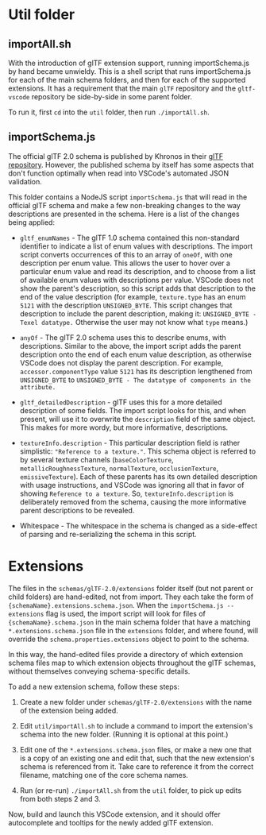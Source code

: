 # Util folder

## importAll.sh

With the introduction of glTF extension support, running importSchema.js by hand became unwieldy.  This is a shell script that runs importSchema.js for each of the main schema folders, and then for each of the supported extensions.  It has a requirement that the main `glTF` repository and the `gltf-vscode` repository be side-by-side in some parent folder.

To run it, first `cd` into the `util` folder, then run `./importAll.sh`.

## importSchema.js

The official glTF 2.0 schema is published by Khronos in their [glTF repository](https://github.com/KhronosGroup/glTF).  However, the published schema by itself has some aspects that don't function optimally when read into VSCode's automated JSON validation.

This folder contains a NodeJS script `importSchema.js` that will read in the official glTF schema and make a few non-breaking changes to the way descriptions are presented in the schema.  Here is a list of the changes being applied:

* `gltf_enumNames` - The glTF 1.0 schema contained this non-standard identifier to indicate a list of enum values with descriptions.  The import script converts occurrences of this to an array of `oneOf`, with one description per enum value.  This allows the user to hover over a particular enum value and read its description, and to choose from a list of available enum values with descriptions per value.  VSCode does not show the parent's description, so this script adds that description to the end of the value description (for example, `texture.type` has an enum `5121` with the description `UNSIGNED_BYTE`.  This script changes that description to include the parent description, making it: `UNSIGNED_BYTE - Texel datatype.`  Otherwise the user may not know what `type` means.)

* `anyOf` - The glTF 2.0 schema uses this to describe enums, with descriptions.  Similar to the above, the import script adds the parent description onto the end of each enum value description, as otherwise VSCode does not display the parent description.  For example, `accessor.componentType` value `5121` has its description lengthened from `UNSIGNED_BYTE` to `UNSIGNED_BYTE - The datatype of components in the attribute.`

* `gltf_detailedDescription` - glTF uses this for a more detailed description of some fields.  The import script looks for this, and when present, will use it to overwrite the `description` field of the same object.  This makes for more wordy, but more informative, descriptions.

* `textureInfo.description` - This particular description field is rather simplistic: `"Reference to a texture."`.  This schema object is referred to by several texture channels (`baseColorTexture`, `metallicRoughnessTexture`, `normalTexture`, `occlusionTexture`, `emissiveTexture`).  Each of these parents has its own detailed description with usage instructions, and VSCode was ignoring all that in favor of showing `Reference to a texture`.  So, `textureInfo.description` is deliberately removed from the schema, causing the more informative parent descriptions to be revealed.

* Whitespace - The whitespace in the schema is changed as a side-effect of parsing and re-serializing the schema in this script.

# Extensions

The files in the `schemas/glTF-2.0/extensions` folder itself (but not parent or child folders) are hand-edited, not from import.  They each take the form of `{schemaName}.extensions.schema.json`.  When the `importSchema.js --extensions` flag is used, the import script will look for files of `{schemaName}.schema.json` in the main schema folder that have a matching `*.extensions.schema.json` file in the `extensions` folder, and where found, will override the `schema.properties.extensions` object to point to the schema.

In this way, the hand-edited files provide a directory of which extension schema files map to which extension objects throughout the glTF schemas, without themselves conveying schema-specific details.

To add a new extension schema, follow these steps:

1. Create a new folder under `schemas/glTF-2.0/extensions` with the name of the extension being added.

2. Edit `util/importAll.sh` to include a command to import the extension's schema into the new folder.  (Running it is optional at this point.)

3. Edit one of the `*.extensions.schema.json` files, or make a new one that is a copy of an existing one and edit that, such that the new extension's schema is referenced from it.  Take care to reference it from the correct filename, matching one of the core schema names.

4. Run (or re-run) `./importAll.sh` from the `util` folder, to pick up edits from both steps 2 and 3.

Now, build and launch this VSCode extension, and it should offer autocomplete and tooltips for the newly added glTF extension.
